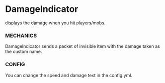 # DamageIndicator

displays the damage when you hit players/mobs.
 
### MECHANICS

DamageIndicator sends a packet of invisible item with the damage taken as the custom name.

### CONFIG
You can change the speed and damage text in the config.yml.
